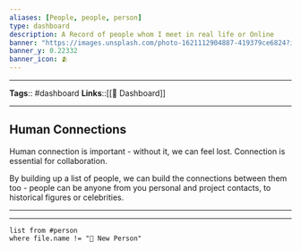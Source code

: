 ```yaml
---
aliases: [People, people, person]
type: dashboard
description: A Record of people whom I meet in real life or Online
banner: "https://images.unsplash.com/photo-1621112904887-419379ce6824?ixlib=rb-1.2.1&ixid=MnwxMjA3fDB8MHxwaG90by1wYWdlfHx8fGVufDB8fHx8&auto=format&fit=crop&w=1472&q=80"
banner_y: 0.22332
banner_icon: 🫂
---
```


---
**Tags**:: #dashboard
**Links**::[[📰 Dashboard]]

---
## Human Connections
Human connection is important - without it, we can feel lost. Connection is essential for collaboration.

By building up a list of people, we can build the connections between them too - people can be anyone from you personal and project contacts, to historical figures or celebrities.

---
---

```dataview
list from #person 
where file.name != "👤 New Person"
```
